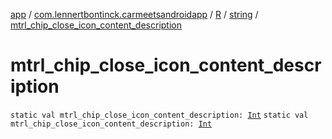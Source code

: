 [app](../../../index.md) / [com.lennertbontinck.carmeetsandroidapp](../../index.md) / [R](../index.md) / [string](index.md) / [mtrl_chip_close_icon_content_description](./mtrl_chip_close_icon_content_description.md)

# mtrl_chip_close_icon_content_description

`static val mtrl_chip_close_icon_content_description: `[`Int`](https://kotlinlang.org/api/latest/jvm/stdlib/kotlin/-int/index.html)
`static val mtrl_chip_close_icon_content_description: `[`Int`](https://kotlinlang.org/api/latest/jvm/stdlib/kotlin/-int/index.html)
